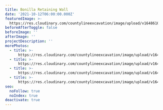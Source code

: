 ```yaml
---
title: Bonilla Retaining Wall
date: '2021-10-12T06:00:00.000Z'
featuredImage: >-
  https://res.cloudinary.com/countylineexcavation/image/upload/v1648610174/projects/Bonilla_r30oqe.jpg
beforeAfterToggle: false
beforeImage: ''
afterImage: ''
projectDescription: ''
morePhotos:
  - title: >-
      https://res.cloudinary.com/countylineexcavation/image/upload/v1648610161/projects/Bonilla_3_jog9zi.jpg
  - title: >-
      https://res.cloudinary.com/countylineexcavation/image/upload/v1648610166/projects/Bonilla_2_k1xlis.jpg
  - title: >-
      https://res.cloudinary.com/countylineexcavation/image/upload/v1648610170/projects/Bonilla_1_u7gwul.jpg
  - title: >-
      https://res.cloudinary.com/countylineexcavation/image/upload/v1648610174/projects/Bonilla_r30oqe.jpg
seo:
  noFollow: true
  noIndex: true
deactivate: true
---
```


